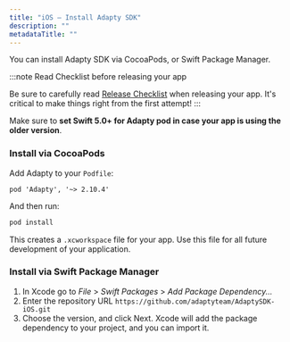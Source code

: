```yaml
---
title: "iOS – Install Adapty SDK"
description: ""
metadataTitle: ""
---
```


You can install Adapty SDK via CocoaPods, or Swift Package Manager.

:::note
Read Checklist before releasing your app

Be sure to carefully read [Release Checklist](release-checklist) when releasing your app. It's critical to make things right from the first attempt!
:::

Make sure to **set Swift 5.0+ for Adapty pod in case your app is using the older version**.

### Install via CocoaPods

Add Adapty to your `Podfile`:

```shell title="Podfile"
pod 'Adapty', '~> 2.10.4'
```

And then run:

```sh title="Sh"
pod install
```

This creates a `.xcworkspace` file for your app. Use this file for all future development of your application.

### Install via Swift Package Manager

1. In Xcode go to _File_ > _Swift Packages_ > _Add Package Dependency..._
2. Enter the repository URL `https://github.com/adaptyteam/AdaptySDK-iOS.git`
3. Choose the version, and click Next. Xcode will add the package dependency to your project, and you can import it.